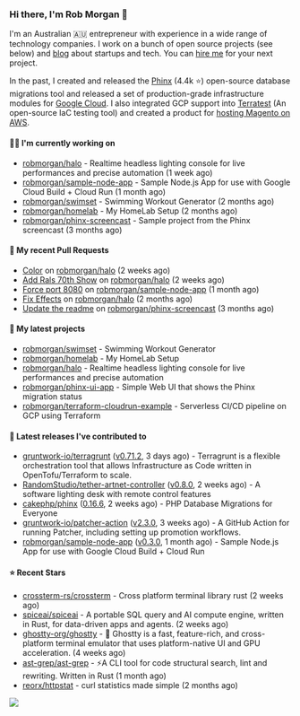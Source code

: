 ### Hi there, I'm Rob Morgan 👋

I'm an Australian 🇦🇺 entrepreneur with experience in a wide range of technology companies. I work on a bunch of
open source projects (see below) and [blog](https://robmorgan.id.au/) about startups and tech. You can [hire me](https://robmorgan.id.au/work-with-me/)
for your next project.

In the past, I created and released the [Phinx](https://github.com/cakephp/phinx) (4.4k ⭐️) open-source database migrations tool
and released a set of production-grade infrastructure modules for [Google Cloud](https://cloud.google.com/blog/products/devops-sre/deploying-a-production-grade-helm-release-on-gke-with-terraform).
I also integrated GCP support into [Terratest](https://github.com/gruntwork-io/terratest) (An open-source IaC testing tool) and created a product for [hosting Magento on AWS](https://github.com/magecloudkit/magecloudkit).

#### 👨‍💻 I'm currently working on

- [robmorgan/halo](https://github.com/robmorgan/halo) - Realtime headless lighting console for live performances and precise automation (1 week ago)
- [robmorgan/sample-node-app](https://github.com/robmorgan/sample-node-app) - Sample Node.js App for use with Google Cloud Build &#43; Cloud Run (1 month ago)
- [robmorgan/swimset](https://github.com/robmorgan/swimset) - Swimming Workout Generator (2 months ago)
- [robmorgan/homelab](https://github.com/robmorgan/homelab) - My HomeLab Setup (2 months ago)
- [robmorgan/phinx-screencast](https://github.com/robmorgan/phinx-screencast) - Sample project from the Phinx screencast (3 months ago)

#### 🔨 My recent Pull Requests

- [Color](https://github.com/robmorgan/halo/pull/7) on [robmorgan/halo](https://github.com/robmorgan/halo) (2 weeks ago)
- [Add Rals 70th Show](https://github.com/robmorgan/halo/pull/6) on [robmorgan/halo](https://github.com/robmorgan/halo) (2 weeks ago)
- [Force port 8080](https://github.com/robmorgan/sample-node-app/pull/18) on [robmorgan/sample-node-app](https://github.com/robmorgan/sample-node-app) (1 month ago)
- [Fix Effects](https://github.com/robmorgan/halo/pull/5) on [robmorgan/halo](https://github.com/robmorgan/halo) (2 months ago)
- [Update the readme](https://github.com/robmorgan/phinx-screencast/pull/13) on [robmorgan/phinx-screencast](https://github.com/robmorgan/phinx-screencast) (3 months ago)

#### 🌱 My latest projects

- [robmorgan/swimset](https://github.com/robmorgan/swimset) - Swimming Workout Generator
- [robmorgan/homelab](https://github.com/robmorgan/homelab) - My HomeLab Setup
- [robmorgan/halo](https://github.com/robmorgan/halo) - Realtime headless lighting console for live performances and precise automation
- [robmorgan/phinx-ui-app](https://github.com/robmorgan/phinx-ui-app) - Simple Web UI that shows the Phinx migration status
- [robmorgan/terraform-cloudrun-example](https://github.com/robmorgan/terraform-cloudrun-example) - Serverless CI/CD pipeline on GCP using Terraform

#### 🚀 Latest releases I've contributed to

- [gruntwork-io/terragrunt](https://github.com/gruntwork-io/terragrunt) ([v0.71.2](https://github.com/gruntwork-io/terragrunt/releases/tag/v0.71.2), 3 days ago) - Terragrunt is a flexible orchestration tool that allows Infrastructure as Code written in OpenTofu/Terraform to scale.
- [RandomStudio/tether-artnet-controller](https://github.com/RandomStudio/tether-artnet-controller) ([v0.8.0](https://github.com/RandomStudio/tether-artnet-controller/releases/tag/v0.8.0), 2 weeks ago) - A software lighting desk with remote control features
- [cakephp/phinx](https://github.com/cakephp/phinx) ([0.16.6](https://github.com/cakephp/phinx/releases/tag/0.16.6), 2 weeks ago) - PHP Database Migrations for Everyone
- [gruntwork-io/patcher-action](https://github.com/gruntwork-io/patcher-action) ([v2.3.0](https://github.com/gruntwork-io/patcher-action/releases/tag/v2.3.0), 3 weeks ago) - A GitHub Action for running Patcher, including setting up promotion workflows.
- [robmorgan/sample-node-app](https://github.com/robmorgan/sample-node-app) ([v0.3.0](https://github.com/robmorgan/sample-node-app/releases/tag/v0.3.0), 1 month ago) - Sample Node.js App for use with Google Cloud Build &#43; Cloud Run

#### ⭐ Recent Stars

- [crossterm-rs/crossterm](https://github.com/crossterm-rs/crossterm) - Cross platform terminal library rust (2 weeks ago)
- [spiceai/spiceai](https://github.com/spiceai/spiceai) - A portable SQL query and AI compute engine, written in Rust, for data-driven apps and agents. (2 weeks ago)
- [ghostty-org/ghostty](https://github.com/ghostty-org/ghostty) - 👻 Ghostty is a fast, feature-rich, and cross-platform terminal emulator that uses platform-native UI and GPU acceleration. (4 weeks ago)
- [ast-grep/ast-grep](https://github.com/ast-grep/ast-grep) - ⚡A CLI tool for code structural search, lint and rewriting. Written in Rust (1 month ago)
- [reorx/httpstat](https://github.com/reorx/httpstat) - curl statistics made simple (2 months ago)

![](https://github-readme-stats.vercel.app/api?username=robmorgan&theme=vision-friendly-dark&hide_border=false&include_all_commits=true&count_private=true)
